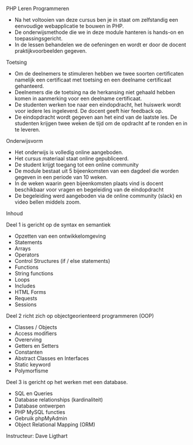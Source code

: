 PHP Leren Programmeren

- Na het voltooien van deze cursus ben je in staat om zelfstandig een eenvoudige webapplicatie te bouwen in PHP. 
- De onderwijsmethode die we in deze module hanteren is hands-on en toepassingsgericht. 
- In de lessen behandelen we de oefeningen en wordt er door de docent praktijkvoorbeelden gegeven.

Toetsing

- Om de deelnemers te stimuleren hebben we twee soorten certificaten namelijk een certificaat met toetsing en een deelname certificaat gehanteerd.   
- Deelnemers die de toetsing na de herkansing niet gehaald hebben komen in aanmerking voor een deelname certificaat.       
- De studenten werken toe naar een eindopdracht, het huiswerk wordt voor iedere les ingeleverd. De docent geeft hier feedback op.
- De eindopdracht wordt gegeven aan het eind van de laatste les. De studenten krijgen twee weken de tijd om de opdracht af te ronden en in te leveren.

Onderwijsvorm

- Het onderwijs is volledig online aangeboden. 
- Het cursus materiaal staat online gepubliceerd.
- De student krijgt toegang tot een online community
- De module bestaat uit 5 bijeenkomsten van een dagdeel die worden gegeven in een periode van 10 weken. 
- In de weken waarin geen bijeenkomsten plaats vind is docent beschikbaar voor vragen en begeleiding van de eindopdracht 
- De begeleiding werd aangeboden via de online community (slack) en video bellen middels zoom.

Inhoud

Deel 1 is gericht op de syntax en semantiek

- Opzetten van een ontwikkelomgeving
- Statements 
- Arrays
- Operators
- Control Structures (if / else statements)
- Functions
- String functions
- Loops
- Includes
- HTML Forms
- Requests
- Sessions

Deel 2 richt zich op objectgeorienteerd programmeren (OOP)

- Classes / Objects
- Access modifiers
- Overerving 
- Getters en Setters
- Constanten
- Abstract Classes en Interfaces
- Static keyword
- Polymorfisme

Deel 3 is gericht op het werken met een database.

- SQL en Queries 
- Database relationships (kardinaliteit)
- Database ontwerpen
- PHP MySQL functies
- Gebruik phpMyAdmin
- Object Relational Mapping (ORM)

Instructeur: Dave Ligthart
